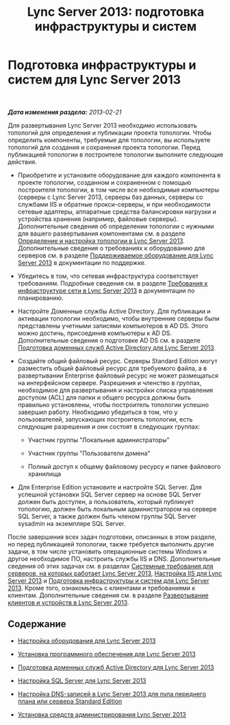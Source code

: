 ﻿---
title: 'Lync Server 2013: подготовка инфраструктуры и систем'
TOCTitle: Подготовка инфраструктуры и систем
ms:assetid: 1254ee38-0679-4714-b293-1050f107c158
ms:mtpsurl: https://technet.microsoft.com/ru-ru/library/Gg398205(v=OCS.15)
ms:contentKeyID: 49309001
ms.date: 05/19/2016
mtps_version: v=OCS.15
ms.translationtype: HT
---

# Подготовка инфраструктуры и систем для Lync Server 2013

 

_**Дата изменения раздела:** 2013-02-21_

Для развертывания Lync Server 2013 необходимо использовать топологий для определения и публикации проекта топологии. Чтобы определить компоненты, требуемые для топологии, вы используете топологий для создания и сохранения проекта топологии. Перед публикацией топологии в построителе топологии выполните следующие действия.

  - Приобретите и установите оборудование для каждого компонента в проекте топологии, созданном и сохраненном с помощью построителя топологии, в том числе все необходимые компьютеры (серверы с Lync Server 2013, серверы баз данных, серверы со службами IIS и обратные прокси-серверы, и при необходимости сетевые адаптеры, аппаратные средства балансировки нагрузки и устройства хранения (например, файловые серверы). Дополнительные сведения об определении топологии с нужными для вашего развертывания компонентами см. в разделе [Определение и настройка топологии в Lync Server 2013](lync-server-2013-defining-and-configuring-the-topology.md). Дополнительные сведения о требованиях к оборудованию для серверов см. в разделе [Поддерживаемое оборудование для Lync Server 2013](lync-server-2013-supported-hardware.md) в документации по поддержке.

  - Убедитесь в том, что сетевая инфраструктура соответствует требованиям. Подробные сведения см. в разделе [Требования к инфраструктуре сети в Lync Server 2013](lync-server-2013-network-infrastructure-requirements.md) в документации по планированию.

  - Настройте Доменные службы Active Directory. Для публикации и активации топологии необходимо, чтобы внутренние серверы были представлены учетными записями компьютеров в AD DS. Этого можно достичь, присоединив компьютеры к AD DS. Дополнительные сведения о подготовке AD DS см. в разделе [Подготовка доменных служб Active Directory для Lync Server 2013](lync-server-2013-preparing-active-directory-domain-services.md).

  - Создайте общий файловый ресурс. Серверы Standard Edition могут разместить общий файловый ресурс для требуемого файла, а в развертывании Enterprise файловый ресурс не может размещаться на интерфейсном сервере. Разрешения и членство в группах, необходимое для развертывания и настройки списка управления доступом (ACL) для папки и общего ресурса должны быть правильно установлены, чтобы построитель топологии успешно завершил работу. Необходимо убедиться в том, что у пользователей, запускающих построитель топологии, есть следующие разрешения и они состоят в следующих группах:
    
      - Участник группы "Локальные администраторы"
    
      - Участник группы "Пользователи домена"
    
      - Полный доступ к общему файловому ресурсу и папке файлового хранилища

  - Для Enterprise Edition установите и настройте SQL Server. Для успешной установки SQL Server сервер на основе SQL Server должен быть доступен, а пользователь, который публикует топологию, должен быть локальным администратором на сервере SQL Server, а также должен быть членом группы SQL Server sysadmin на экземпляре SQL Server.

После завершения всех задач подготовки, описанных в этом разделе, но перед публикацией топологии, также требуется выполнить другие задачи, в том числе установить операционные системы Windows и другое необходимое ПО, настроить службы IIS и DNS. Дополнительные сведения об этих задачах см. в разделах [Системные требования для серверов, на которых работает Lync Server 2013](lync-server-2013-system-requirements-for-servers-running-lync-server-2013.md), [Настройка IIS для Lync Server 2013](lync-server-2013-configure-iis.md) и [Подготовка инфраструктуры и систем для Lync Server 2013](lync-server-2013-preparing-the-infrastructure-and-systems.md). Кроме того, ознакомьтесь с клиентами и требованиями к клиентам. Дополнительные сведения см. в разделе [Развертывание клиентов и устройств в Lync Server 2013](lync-server-2013-deploying-clients-and-devices.md).

## Содержание

  - [Настройка оборудования для Lync Server 2013](lync-server-2013-hardware-setup.md)

  - [Установка программного обеспечения для Lync Server 2013](lync-server-2013-software-setup.md)

  - [Подготовка доменных служб Active Directory для Lync Server 2013](lync-server-2013-preparing-active-directory-domain-services.md)

  - [Настройка SQL Server для Lync Server 2013](lync-server-2013-configure-sql-server-for-lync-server.md)

  - [Настройка DNS-записей в Lync Server 2013 для пула переднего плана или сервера Standard Edition](lync-server-2013-configure-dns-records-for-a-front-end-pool-or-standard-edition-server.md)

  - [Установка средств администрирования Lync Server 2013](lync-server-2013-install-lync-server-administrative-tools.md)

